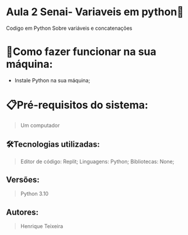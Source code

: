 # Aula 2 Senai- Variaveis em python🚀

Codigo em Python Sobre variáveis e concatenações  

# 🔌Como fazer funcionar na sua máquina:

- Instale Python na sua máquina;

# 📋Pré-requisitos do sistema:

> Um computador

## 🛠️Tecnologias utilizadas:

> Editor de código: Replit;
> Linguagens: Python;
> Bibliotecas: None;

## Versões:

> Python 3.10

## Autores:

> Henrique Teixeira
